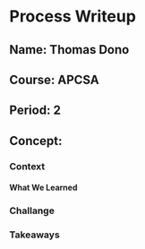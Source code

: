 # Process Writeup

## Name: Thomas Dono
## Course: APCSA
## Period: 2
## Concept:

### Context

#### What We Learned

### Challange

### Takeaways